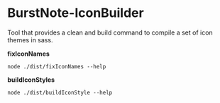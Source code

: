 # BurstNote-IconBuilder

Tool that provides a clean and build command to compile a set of icon themes in sass.

**fixIconNames**

`node ./dist/fixIconNames --help`

**buildIconStyles**

`node ./dist/buildIconStyle --help`
